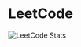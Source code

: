 # LeetCode

![LeetCode Stats](https://leetcard.jacoblin.cool/jyk60222?theme=transparent&font=Patrick%20Hand%20SC)
